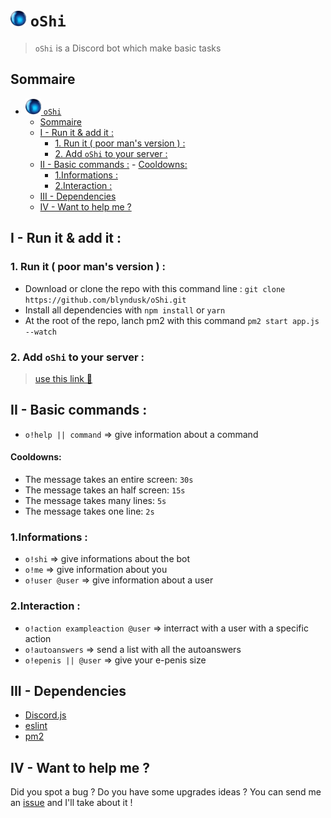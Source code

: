 # <img src="oShi.png" alt="drawing" width="25"/> `oShi`

> `oShi` is a Discord bot which make basic tasks

## Sommaire 
<!-- TOC -->

- [<img src="oShi.png" alt="drawing" width="25"/> `oShi`](#img-srcoshipng-altdrawing-width25-oshi)
    - [Sommaire](#sommaire)
    - [I - Run it & add it :](#i---run-it--add-it-)
        - [1. Run it ( poor man's version ) :](#1-run-it--poor-mans-version--)
        - [2. Add `oShi` to your server :](#2-add-oshi-to-your-server-)
    - [II - Basic commands :](#ii---basic-commands-)
            - [Cooldowns:](#cooldowns)
        - [1.Informations :](#1informations-)
        - [2.Interaction :](#2interaction-)
    - [III - Dependencies](#iii---dependencies)
    - [IV - Want to help me ?](#iv---want-to-help-me-)

<!-- /TOC -->

## I - Run it & add it :

### 1. Run it ( poor man's version ) :

* Download or clone the repo with this command line : `git clone https://github.com/blyndusk/oShi.git`
* Install all dependencies with `npm install` or `yarn `
* At the root of the repo, lanch pm2 with this command `pm2 start app.js --watch`

### 2. Add `oShi` to your server :
> [use this link 🔵](https://discordapp.com/oauth2/authorize?&client_id=NotAvailableNow&scope=bot&permissions=1745349696)

## II - Basic commands :

* `o!help || command` => give information about a command

#### Cooldowns: 
* The message takes an entire screen: `30s`
* The message takes an half screen: `15s`
* The message takes many lines: `5s`
* The message takes one line: `2s`


### 1.Informations :
* `o!shi` => give informations about the bot
* `o!me` => give information about you
* `o!user @user` => give information about a user

### 2.Interaction :
* `o!action exampleaction @user` => interract with a user with a specific action
* `o!autoanswers` => send a list with all the autoanswers
* `o!epenis || @user` => give your e-penis size 

## III - Dependencies

* [Discord.js](https://discord.js.org/#/)
* [eslint](https://eslint.org/)
* [pm2](http://pm2.keymetrics.io/)

## IV - Want to help me ? 

Did you spot a bug ? Do you have some upgrades ideas ? You can send me an [issue](https://github.com/blyndusk/oShi/issues) and I'll take about it ! 